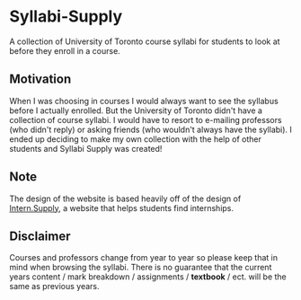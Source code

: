 # Syllabi-Supply
A collection of University of Toronto course syllabi for students to look at before they enroll in a course.

## Motivation
When I was choosing in courses I would always want to see the syllabus before I actually enrolled. But the University of Toronto didn't have a collection of course syllabi. I would have to resort to e-mailing professors (who didn't reply) or asking friends (who wouldn't always have the syllabi). I ended up deciding to make my own collection with the help of other students and Syllabi Supply was created!

## Note
The design of the website is based heavily off of the design of [Intern.Supply](http://www.intern.supply/), a website that helps students find internships.

## Disclaimer
Courses and professors change from year to year so please keep that in mind when browsing the syllabi. There is no guarantee that the current years content / mark breakdown / assignments / **textbook** / ect. will be the same as previous years.
